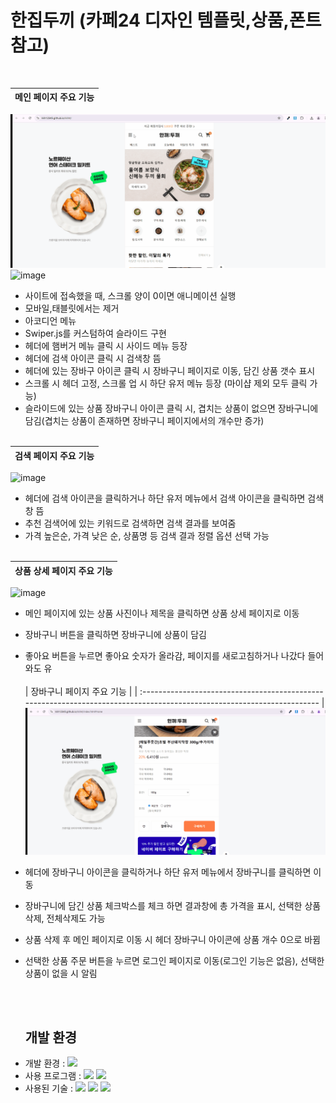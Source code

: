 


# 한집두끼 (카페24 디자인 템플릿,상품,폰트 참고)


<br>

| 메인 페이지 주요 기능                                                                                              |
| :---------------------------------------------------------------------------------------------------------------------- |
![image](https://github.com/kkh12345/kkh4/blob/main/side.gif)
![image](https://github.com/kkh12345/kkh4/blob/main/accordion.gif)
 * 사이트에 접속했을 때, 스크롤 양이 0이면 애니메이션 실행
 * 모바일,태블릿에서는 제거
 * 아코디언 메뉴
 * Swiper.js를 커스텀하여 슬라이드 구현
 * 헤더에 햄버거 메뉴 클릭 시 사이드 메뉴 등장
 * 헤더에 검색 아이콘 클릭 시 검색창 뜸
 * 헤더에 있는 장바구 아이콘 클릭 시 장바구니 페이지로 이동, 담긴 상품 갯수 표시
 * 스크롤 시 헤더 고정, 스크롤 업 시 하단 유저 메뉴 등장 (마이샵 제외 모두 클릭 가능)
 *  슬라이드에 있는 상품 장바구니 아이콘 클릭 시, 겹치는 상품이 없으면 장바구니에 담김(겹치는 상품이 존재하면 장바구니 페이지에서의 개수만 증가)
<br><br>

| 검색 페이지 주요 기능                                                                                            |
| :---------------------------------------------------------------------------------------------------------------------- |
![image](https://github.com/kkh12345/kkh4/blob/main/search.gif)
 * 헤더에 검색 아이콘을 클릭하거나 하단 유저 메뉴에서 검색 아이콘을 클릭하면 검색창 뜸
 * 추천 검색어에 있는 키워드로 검색하면 검색 결과를 보여줌
 * 가격 높은순, 가격 낮은 순, 상품명 등 검색 결과 정렬 옵션 선택 가능
<br><br>

| 상품 상세 페이지 주요 기능                                                                                         |
| :---------------------------------------------------------------------------------------------------------------------- |
![image](https://github.com/kkh12345/kkh4/blob/main/detail.gif)
* 메인 페이지에 있는 상품 사진이나 제목을 클릭하면 상품 상세 페이지로 이동
 * 장바구니 버튼을 클릭하면 장바구니에 상품이 담김
 * 좋아요 버튼을 누르면 좋아요 숫자가 올라감, 페이지를 새로고침하거나 나갔다 들어와도 유
<br><br>
| 장바구니 페이지 주요 기능                                                                                       |
| :---------------------------------------------------------------------------------------------------------------------- |
![image](https://github.com/kkh12345/kkh4/blob/main/cart.gif)
* 헤더에 장바구니 아이콘을 클릭하거나 하단 유저 메뉴에서 장바구니를 클릭하면 이동
* 장바구니에 담긴 상품 체크박스를 체크 하면 결과창에 총 가격을 표시, 선택한 상품 삭제, 전체삭제도 가능
* 상품 삭제 후 메인 페이지로 이동 시 헤더 장바구니 아이콘에 상품 개수 0으로 바뀜
* 선택한 상품 주문 버튼을 누르면 로그인 페이지로 이동(로그인 기능은 없음), 선택한 상품이 없을 시 알림 

  <br><br>



  ##  개발 환경

- 개발 환경 : <img src="https://img.shields.io/badge/windows11-0078D6?style=flat-square&logo=windows10&logoColor=white"/>
- 사용 프로그램 : <img src="https://img.shields.io/badge/Vs code-007ACC?style=flat-square&logo=visualstudiocode&logoColor=white"/>  <img src="https://img.shields.io/badge/figma-F24E1E?style=flat-square&logo=figma&logoColor=white"/>
- 사용된 기술 :
  <img src="https://img.shields.io/badge/html5-E34F26?style=flat-square&logo=html5&logoColor=white"> <img src="https://img.shields.io/badge/css3-1572B6?style=flat-square&logo=css3&logoColor=white">  <img src="https://img.shields.io/badge/JavaScript-F7DF1E?style=flat-square&logo=JavaScript&logoColor=white"> 


  

    
   

